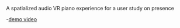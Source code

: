 A spatialized audio VR piano experience for a user study on presence

-[demo video](https://youtu.be/JSs7t7Uxl_o)
